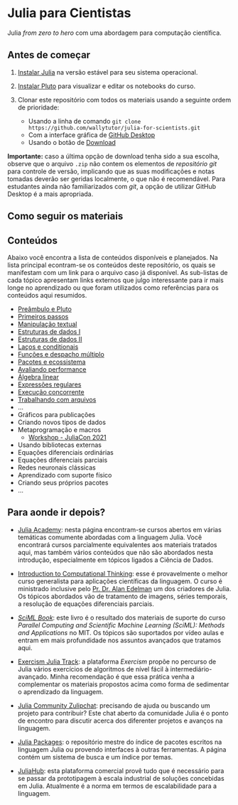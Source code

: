 # Julia para Cientistas

Julia *from zero to hero* com uma abordagem para computação científica.

## Antes de começar

1. [Instalar Julia](https://julialang.org/downloads/) na versão
    estável para seu sistema operacional.
1. [Instalar Pluto](https://github.com/fonsp/Pluto.jl) para
    visualizar e editar os notebooks do curso.
1. Clonar este repositório com todos os materiais usando a seguinte
    ordem de prioridade:

    - Usando a linha de comando `git clone https://github.com/wallytutor/julia-for-scientists.git`
    - Com a interface gráfica de [GitHub Desktop](https://desktop.github.com/)
    - Usando o botão de [Download](https://github.com/wallytutor/julia-for-scientists/archive/refs/heads/main.zip)

**Importante:** caso a última opção de download tenha sido a sua escolha, observe
que o arquivo `.zip` não contem os elementos de *repositório git* para controle de
versão, implicando que as suas modificações e notas tomadas deverão ser geridas
localmente, o que não é recomendável. Para estudantes ainda não familiarizados com
*git*, a opção de utilizar GitHub Desktop é a mais apropriada.

## Como seguir os materiais

## Conteúdos

Abaixo você encontra a lista de conteúdos disponíveis e planejados.
Na lista principal econtram-se os conteúdos deste repositório, os
quais se manifestam com um link para o arquivo caso já disponível.
As sub-listas de cada tópico apresentam links externos que julgo
interessante para ir mais longe no aprendizado ou que foram utilizados
como referências para os conteúdos aqui resumidos.

- [Preâmbulo e Pluto](tutorials/000-preambulo-e-pluto.jl)
- [Primeiros passos](tutorials/001-primeiros-passos.jl)
- [Manipulação textual](tutorials/002-manipulacao-textual.jl)
- [Estruturas de dados I](tutorials/003-estruturas-de-dados.jl)
- [Estruturas de dados II](tutorials/004-estruturas-de-dados.jl)
- [Laços e conditionais](tutorials/005-lacos-e-condicionais.jl)
- [Funções e despacho múltiplo](tutorials/006-funcoes-e-despacho.jl)
- [Pacotes e ecossistema](tutorials/007-pacotes-e-ecossistema.jl)
- [Avaliando performance](tutorials/008-avaliando-performance.jl)
- [Álgebra linear](tutorials/009-algebra-linear.jl)
- [Expressões regulares](tutorials/010-expressoes-regulares.jl)
- [Execução concorrente](tutorials/011-execucao-concorrente.jl)
- [Trabalhando com arquivos](tutorials/012-trabalhando-com-arquivos.jl)
- ...
- Gráficos para publicações
- Criando novos tipos de dados
- Metaprogramação e macros
  - [Workshop - JuliaCon 2021](https://www.youtube.com/watch?v=2QLhw6LVaq0&t=3275s)
- Usando bibliotecas externas
- Equações diferenciais ordinárias
- Equações diferenciais parciais
- Redes neuronais clássicas
- Aprendizado com suporte físico
- Criando seus próprios pacotes
- ...

## Para aonde ir depois?

- [Julia Academy](https://juliaacademy.com/): nesta página encontram-se cursos
    abertos em várias temáticas comumente abordadas com a linguagem Julia. Você
    encontrará cursos parcialmente equivalentes aos materiais tratados aqui, mas
    também vários conteúdos que não são abordados nesta introdução, especialmente
    em tópicos ligados a Ciência de Dados.

- [Introduction to Computational Thinking](https://computationalthinking.mit.edu/Fall23/):
    esse é provavelmente o melhor curso generalista para aplicações científicas
    da linguagem. O curso é ministrado inclusive pelo [Pr. Dr. Alan Edelman](https://en.wikipedia.org/wiki/Alan_Edelman)
    um dos criadores de Julia. Os tópicos abordados vão de tratamento de imagens,
    séries temporais, a resolução de equações diferenciais parciais.

- [*SciML Book*](https://book.sciml.ai/): este livro é o resultado dos materiais
    de suporte do curso *Parallel Computing and Scientific Machine Learning
    (SciML): Methods and Applications* no MIT. Os tópicos são suportados por
    vídeo aulas e entram em mais profundidade nos assuntos avançados que tratamos
    aqui.

- [Exercism Julia Track](https://exercism.org/tracks/julia): a plataforma
    *Exercism* propõe no percurso de Julia vários exercícios de algoritmos de
    nível fácil à intermediário-avançado. Minha recomendação é que essa prática
    venha a complementar os materiais propostos acima como forma de sedimentar
    o aprendizado da linguagem.

- [Julia Community Zulipchat](https://julialang.zulipchat.com/): precisando de
    ajuda ou buscando um projeto para contribuir? Este chat aberto da comunidade
    Julia é o ponto de encontro para discutir acerca dos diferenter projetos
    e avanços na linguagem.

- [Julia Packages](https://juliapackages.com/): o repositório mestre do índice
    de pacotes escritos na linguagem Julia ou provendo interfaces à outras
    ferramentas. A página contém um sistema de busca e um índice por temas.

- [JuliaHub](https://juliahub.com/): esta plataforma comercial provê tudo que
    é necessário para se passar da prototipagem à escala industrial de soluções
    concebidas em Julia. Atualmente é a norma em termos de escalabilidade para
    a linguagem.
